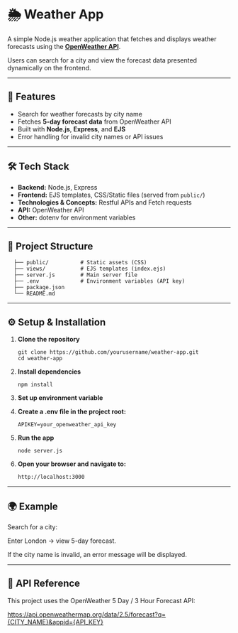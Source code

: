# 🌦️ Weather App

A simple Node.js weather application that fetches and displays weather forecasts using the **[OpenWeather API](https://openweathermap.org/api)**.  

Users can search for a city and view the forecast data presented dynamically on the frontend.

---

## 🚀 Features
- Search for weather forecasts by city name  
- Fetches **5-day forecast data** from OpenWeather API  
- Built with **Node.js**, **Express**, and **EJS**  
- Error handling for invalid city names or API issues  

---

## 🛠️ Tech Stack
- **Backend:** Node.js, Express  
- **Frontend:** EJS templates, CSS/Static files (served from `public/`)
- **Technologies & Concepts:** Restful APIs and Fetch requests
- **API:** OpenWeather API  
- **Other:** dotenv for environment variables  

---

## 📂 Project Structure
      
      ├── public/          # Static assets (CSS) 
      ├── views/           # EJS templates (index.ejs)
      ├── server.js        # Main server file
      ├── .env             # Environment variables (API key)
      ├── package.json     
      └── README.md


---

## ⚙️ Setup & Installation

  1. **Clone the repository**
     ```
     git clone https://github.com/yourusername/weather-app.git
     cd weather-app  
     ```

  2. **Install dependencies**
     ```
     npm install
     ```
   
  4. **Set up environment variable**
  5. **Create a .env file in the project root:**
       ```
       APIKEY=your_openweather_api_key
       ```
  6. **Run the app**
       ```
       node server.js
       ```
  7. **Open your browser and navigate to:**
      ```
      http://localhost:3000
      ```
---

## 🌍 Example

Search for a city:

Enter London → view 5-day forecast.

If the city name is invalid, an error message will be displayed.

---

## 🔑 API Reference

This project uses the OpenWeather 5 Day / 3 Hour Forecast API:

https://api.openweathermap.org/data/2.5/forecast?q={CITY_NAME}&appid={API_KEY}

